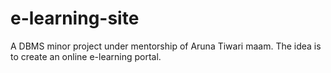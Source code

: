 # e-learning-site
A DBMS minor project under mentorship of Aruna Tiwari maam.
The idea is to create an online e-learning portal.
